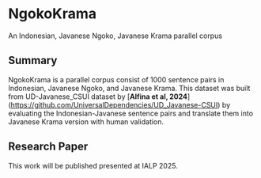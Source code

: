 # NgokoKrama
An Indonesian, Javanese Ngoko, Javanese Krama parallel corpus

## Summary
NgokoKrama is a parallel corpus consist of 1000 sentence pairs in Indonesian, Javanese Ngoko, and Javanese Krama. This dataset was built from UD-Javanese_CSUI dataset by [**Alfina et al, 2024**] (https://github.com/UniversalDependencies/UD_Javanese-CSUI) by evaluating the Indonesian-Javanese sentence pairs and translate them into Javanese Krama version with human validation.

## Research Paper
This work will be published presented at IALP 2025.
